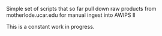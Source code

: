 Simple set of scripts that so far pull down raw products from motherlode.ucar.edu for manual ingest into AWIPS II

This is a constant work in progress.

